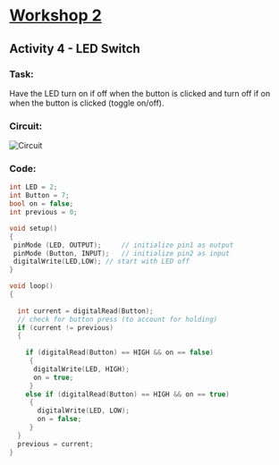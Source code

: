 # [Workshop 2](https://Snowflower2020.github.io/BMES/Workshops/Workshop2)

## Activity 4 - LED Switch

### Task:
Have the LED turn on if off when the button is clicked and turn off if on when the button is clicked (toggle on/off).

### Circuit:
![Circuit](https://Snowflower2020.github.io/BMES/Workshops/Workshop2/Activity4/W2A4_Circuit.png)

### Code: 

```c++
int LED = 2; 
int Button = 7; 
bool on = false;
int previous = 0;

void setup() 
{  
 pinMode (LED, OUTPUT); 	// initialize pin1 as output
 pinMode (Button, INPUT); 	// initialize pin2 as input
 digitalWrite(LED,LOW);	// start with LED off
}

void loop() 
{
  
  int current = digitalRead(Button);
  // check for button press (to account for holding)
  if (current != previous)				
  {
  	
    if (digitalRead(Button) == HIGH && on == false)
  	 {
  	  digitalWrite(LED, HIGH);
  	  on = true;
 	 }
 	else if (digitalRead(Button) == HIGH && on == true) 
 	 {
 	   digitalWrite(LED, LOW);
 	   on = false;
 	 }
  }
  previous = current;
}
```
